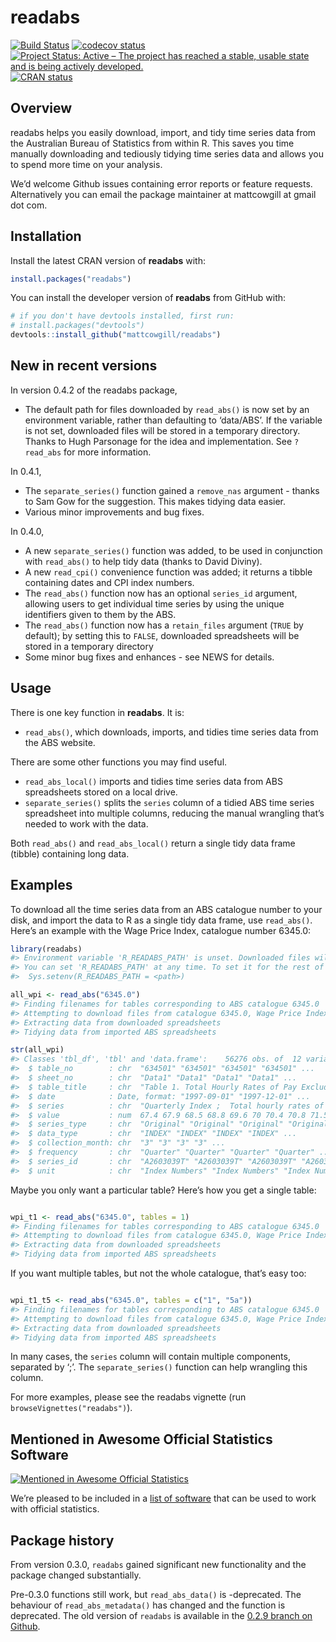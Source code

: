 
<!-- README.md is generated from README.Rmd. Please edit that file -->

# readabs

<!-- badges: start -->

[![Build
Status](https://travis-ci.org/MattCowgill/readabs.svg?branch=master)](https://travis-ci.org/MattCowgill/readabs)
[![codecov
status](https://img.shields.io/codecov/c/github/mattcowgill/readabs.svg)](https://codecov.io/gh/MattCowgill/readabs)
[![Project Status: Active – The project has reached a stable, usable
state and is being actively
developed.](https://www.repostatus.org/badges/latest/active.svg)](https://www.repostatus.org/#active)
[![CRAN
status](https://www.r-pkg.org/badges/version/readabs)](https://cran.r-project.org/package=readabs)
<!-- badges: end -->

## Overview

readabs helps you easily download, import, and tidy time series data
from the Australian Bureau of Statistics from within R. This saves you
time manually downloading and tediously tidying time series data and
allows you to spend more time on your analysis.

We’d welcome Github issues containing error reports or feature requests.
Alternatively you can email the package maintainer at mattcowgill at
gmail dot com.

## Installation

Install the latest CRAN version of **readabs** with:

``` r
install.packages("readabs")
```

You can install the developer version of **readabs** from GitHub with:

``` r
# if you don't have devtools installed, first run:
# install.packages("devtools")
devtools::install_github("mattcowgill/readabs")
```

## New in recent versions

In version 0.4.2 of the readabs package,

  - The default path for files downloaded by `read_abs()` is now set by
    an environment variable, rather than defaulting to ‘data/ABS’. If
    the variable is not set, downloaded files will be stored in a
    temporary directory. Thanks to Hugh Parsonage for the idea and
    implementation. See `?read_abs` for more information.

In 0.4.1,

  - The `separate_series()` function gained a `remove_nas` argument -
    thanks to Sam Gow for the suggestion. This makes tidying data
    easier.
  - Various minor improvements and bug fixes.

In 0.4.0,

  - A new `separate_series()` function was added, to be used in
    conjunction with `read_abs()` to help tidy data (thanks to David
    Diviny).
  - A new `read_cpi()` convenience function was added; it returns a
    tibble containing dates and CPI index numbers.
  - The `read_abs()` function now has an optional `series_id` argument,
    allowing users to get individual time series by using the unique
    identifiers given to them by the ABS.
  - The `read_abs()` function now has a `retain_files` argument (`TRUE`
    by default); by setting this to `FALSE`, downloaded spreadsheets
    will be stored in a temporary directory
  - Some minor bug fixes and enhances - see NEWS for details.

## Usage

There is one key function in **readabs**. It is:

  - `read_abs()`, which downloads, imports, and tidies time series data
    from the ABS website.

There are some other functions you may find useful.

  - `read_abs_local()` imports and tidies time series data from ABS
    spreadsheets stored on a local drive.
  - `separate_series()` splits the `series` column of a tidied ABS time
    series spreadsheet into multiple columns, reducing the manual
    wrangling that’s needed to work with the data.

Both `read_abs()` and `read_abs_local()` return a single tidy data frame
(tibble) containing long data.

## Examples

To download all the time series data from an ABS catalogue number to
your disk, and import the data to R as a single tidy data frame, use
`read_abs()`. Here’s an example with the Wage Price Index, catalogue
number 6345.0:

``` r
library(readabs)
#> Environment variable 'R_READABS_PATH' is unset. Downloaded files will be saved in a temporary directory.
#> You can set 'R_READABS_PATH' at any time. To set it for the rest of this session, use
#>  Sys.setenv(R_READABS_PATH = <path>)

all_wpi <- read_abs("6345.0")
#> Finding filenames for tables corresponding to ABS catalogue 6345.0
#> Attempting to download files from catalogue 6345.0, Wage Price Index, Australia
#> Extracting data from downloaded spreadsheets
#> Tidying data from imported ABS spreadsheets

str(all_wpi)
#> Classes 'tbl_df', 'tbl' and 'data.frame':    56276 obs. of  12 variables:
#>  $ table_no        : chr  "634501" "634501" "634501" "634501" ...
#>  $ sheet_no        : chr  "Data1" "Data1" "Data1" "Data1" ...
#>  $ table_title     : chr  "Table 1. Total Hourly Rates of Pay Excluding Bonuses: Sector, Original, Seasonally Adjusted and Trend" "Table 1. Total Hourly Rates of Pay Excluding Bonuses: Sector, Original, Seasonally Adjusted and Trend" "Table 1. Total Hourly Rates of Pay Excluding Bonuses: Sector, Original, Seasonally Adjusted and Trend" "Table 1. Total Hourly Rates of Pay Excluding Bonuses: Sector, Original, Seasonally Adjusted and Trend" ...
#>  $ date            : Date, format: "1997-09-01" "1997-12-01" ...
#>  $ series          : chr  "Quarterly Index ;  Total hourly rates of pay excluding bonuses ;  Australia ;  Private ;  All industries ;" "Quarterly Index ;  Total hourly rates of pay excluding bonuses ;  Australia ;  Private ;  All industries ;" "Quarterly Index ;  Total hourly rates of pay excluding bonuses ;  Australia ;  Private ;  All industries ;" "Quarterly Index ;  Total hourly rates of pay excluding bonuses ;  Australia ;  Private ;  All industries ;" ...
#>  $ value           : num  67.4 67.9 68.5 68.8 69.6 70 70.4 70.8 71.5 71.9 ...
#>  $ series_type     : chr  "Original" "Original" "Original" "Original" ...
#>  $ data_type       : chr  "INDEX" "INDEX" "INDEX" "INDEX" ...
#>  $ collection_month: chr  "3" "3" "3" "3" ...
#>  $ frequency       : chr  "Quarter" "Quarter" "Quarter" "Quarter" ...
#>  $ series_id       : chr  "A2603039T" "A2603039T" "A2603039T" "A2603039T" ...
#>  $ unit            : chr  "Index Numbers" "Index Numbers" "Index Numbers" "Index Numbers" ...
```

Maybe you only want a particular table? Here’s how you get a single
table:

``` r

wpi_t1 <- read_abs("6345.0", tables = 1)
#> Finding filenames for tables corresponding to ABS catalogue 6345.0
#> Attempting to download files from catalogue 6345.0, Wage Price Index, Australia
#> Extracting data from downloaded spreadsheets
#> Tidying data from imported ABS spreadsheets
```

If you want multiple tables, but not the whole catalogue, that’s easy
too:

``` r

wpi_t1_t5 <- read_abs("6345.0", tables = c("1", "5a"))
#> Finding filenames for tables corresponding to ABS catalogue 6345.0
#> Attempting to download files from catalogue 6345.0, Wage Price Index, Australia
#> Extracting data from downloaded spreadsheets
#> Tidying data from imported ABS spreadsheets
```

In many cases, the `series` column will contain multiple components,
separated by ‘;’. The `separate_series()` function can help wrangling
this column.

For more examples, please see the readabs vignette (run
`browseVignettes("readabs")`).

## Mentioned in Awesome Official Statistics Software

[![Mentioned in Awesome Official
Statistics](https://awesome.re/mentioned-badge.svg)](http://www.awesomeofficialstatistics.org)

We’re pleased to be included in a [list of
software](https://github.com/SNStatComp/awesome-official-statistics-software)
that can be used to work with official statistics.

## Package history

From version 0.3.0, `readabs` gained significant new functionality and
the package changed substantially.

Pre-0.3.0 functions still work, but `read_abs_data()` is -deprecated.
The behaviour of `read_abs_metadata()` has changed and the function is
deprecated. The old version of `readabs` is available in the [0.2.9
branch on Github](https://github.com/MattCowgill/readabs/tree/0.2.9).
